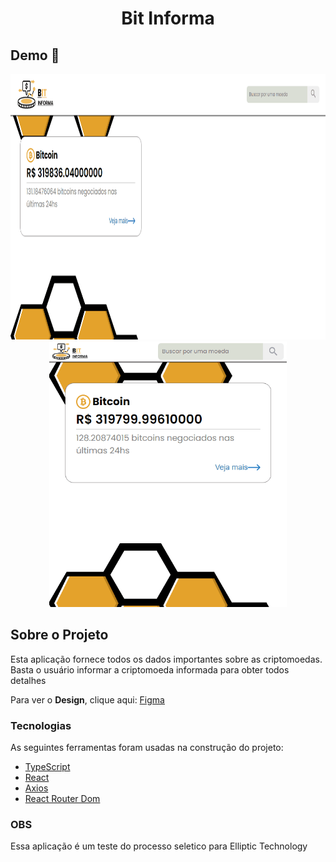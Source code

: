 <h1 style="text-align: center; font-weight: bold;">Bit Informa</h1>

## Demo 📸

<div align="center" >
  <img src="./github/demoDesktop.gif" alt="demo-web" height="425">
  <img src="./github/demoMobile.gif" alt="demo-mobile" height="425">
</div>

## Sobre o Projeto

Esta aplicação fornece todos os dados importantes sobre as criptomoedas.
Basta o usuário informar a criptomoeda informada para obter todos detalhes

Para ver o **Design**, clique aqui: [Figma](https://www.figma.com/file/tBpVfio7mRfECMEtcnIMXF/Untitled?node-id=0%3A1
) <br />

### Tecnologias

As seguintes ferramentas foram usadas na construção do projeto:

- [TypeScript](https://www.typescriptlang.org/)
- [React](https://pt-br.reactjs.org/)
- [Axios](https://github.com/axios/axios)
- [React Router Dom](https://reactrouter.com/web/guides/quick-start)

### OBS

Essa aplicação é um teste do processo seletico para Elliptic Technology
